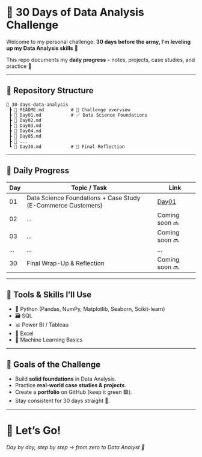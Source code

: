 # 🚀 30 Days of Data Analysis Challenge  

Welcome to my personal challenge: **30 days before the army, I’m leveling up my Data Analysis skills** 🎯  

This repo documents my **daily progress** – notes, projects, case studies, and practice 🚀  

---

## 📂 Repository Structure
```
📂 30-days-data-analysis
 ┣ 📝 README.md          # 📖 Challenge overview
 ┣ 📘 Day01.md           # ✅ Data Science Foundations
 ┣ 📘 Day02.md
 ┣ 📘 Day03.md
 ┣ 📘 Day04.md
 ┣ 📘 Day05.md
 ┣ 📕 ...
 ┗ 📗 Day30.md           # 🏁 Final Reflection
```

---

## 📅 Daily Progress

| Day | Topic / Task | Link |
|-----|--------------|------|
| 01  | Data Science Foundations + Case Study (E-Commerce Customers) | [Day01](Day01.md) |
| 02  | ... | Coming soon 🔜 |
| 03  | ... | Coming soon 🔜 |
| ... | ... | ... |
| 30  | Final Wrap-Up & Reflection | Coming soon 🔜 |

---

## 🧰 Tools & Skills I’ll Use
- 🐍 Python (Pandas, NumPy, Matplotlib, Seaborn, Scikit-learn)  
- 🗃️ SQL  
- 📊 Power BI / Tableau  
- 📑 Excel  
- 🤖 Machine Learning Basics  

---

## 🎯 Goals of the Challenge
- Build **solid foundations** in Data Analysis.  
- Practice **real-world case studies & projects**.  
- Create a **portfolio** on GitHub (keep it green 🟩).  
- Stay consistent for 30 days straight 💪.  

---

# 🙌 Let’s Go!  
*Day by day, step by step → from zero to Data Analyst 🚀*  
